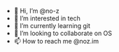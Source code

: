 - 👋 Hi, I’m @no-z
- 👀 I’m interested in tech
- 🌱 I’m currently learning git
- 💞️ I’m looking to collaborate on OS
- 📫 How to reach me @noz.im

<!---
no-z/no-z is a ✨ special ✨ repository because its `README.md` (this file) appears on your GitHub profile.
You can click the Preview link to take a look at your changes.
--->

